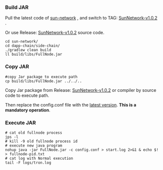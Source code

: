 ### Build JAR

Pull the latest code of [sun-network](https://github.com/tronprotocol/sun-network.git) , and switch to TAG: [SunNetwork-v1.0.2 ](https://github.com/tronprotocol/sun-network/releases/tag/SunNetwork-v1.0.2) .

Or use Release: [SunNetwork-v1.0.2](https://github.com/tronprotocol/sun-network/releases/tag/SunNetwork-v1.0.2) source code.

```
cd sun-network/
cd dapp-chain/side-chain/
./gradlew clean build
ll build/libs/FullNode.jar
```

### Copy JAR

```
#copy Jar package to execute path
cp build/libs/FullNode.jar ../../.. 
```

Copy  Jar package from Release: [SunNetwork-v1.0.2](https://github.com/tronprotocol/sun-network/releases/tag/SunNetwork-v1.0.2) or compiler by source code  to execute path.

Then replace the config.conf file with the [latest version](https://github.com/tronprotocol/sun-network/blob/SunNetwork-v1.0.2/documentation/configs/dapp_chain_config.conf). **This is a mandatory operation**.

### Execute JAR

```
# cat old fullnode process
jps -l
# kill -9 old fullnode process id
# execute new java program
nohup java -jar FullNode.jar -c config.conf > start.log 2>&1 & echo $! > fullnode-pid.txt
# cat log with Normal execution
tail -F logs/tron.log
```

